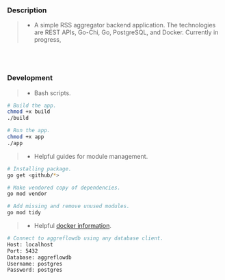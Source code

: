 ### Description
> - A simple RSS aggregator backend application. The technologies are
    REST APIs, Go-Chi, Go, PostgreSQL, and Docker. Currently in progress,

<br />
<br />



### Development
> - Bash scripts.
```bash
# Build the app.
chmod +x build
./build

# Run the app.
chmod +x app
./app
```

> - Helpful guides for module management.
```bash
# Installing package.
go get <github/*>

# Make vendored copy of dependencies.
go mod vendor

# Add missing and remove unused modules.
go mod tidy
```

> - Helpful [docker information](https://github.com/kentlouisetonino/aggreflow/blob/develop/docs/docker.md).

```bash
# Connect to aggreflowdb using any database client.
Host: localhost
Port: 5432 
Database: aggreflowdb
Username: postgres
Password: postgres
```

